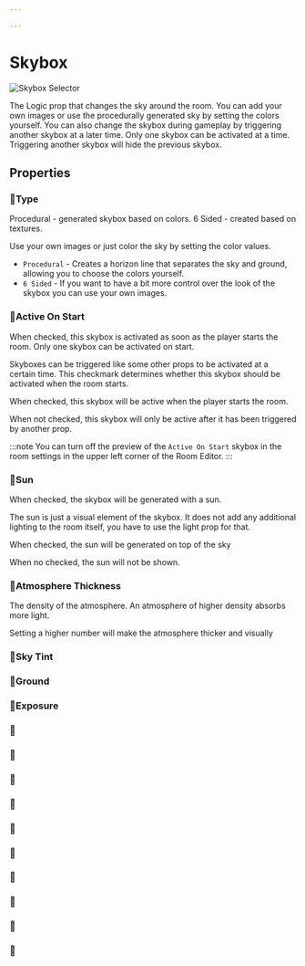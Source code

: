 ```yaml
---

---
```


# Skybox

![Skybox Selector](./img/Skybox-Selector.png)

The Logic prop that changes the sky around the room. You can add your own images or use the procedurally generated sky by setting the colors yourself. You can also change the skybox during gameplay by triggering another skybox at a later time. Only one skybox can be activated at a time. Triggering another skybox will hide the previous skybox.

## Properties

### :small_orange_diamond:Type

<div className="highlight-div">
Procedural - generated skybox based on colors. 6 Sided - created based on textures.
</div>

Use your own images or just color the sky by setting the color values.

- `Procedural` - Creates a horizon line that separates the sky and ground, allowing you to choose the colors yourself.
- `6 Sided` - If you want to have a bit more control over the look of the skybox you can use your own images.

### :small_orange_diamond:Active On Start

<div className="highlight-div">
When checked, this skybox is activated as soon as the player starts the room. Only one skybox can be activated on start.
</div>

Skyboxes can be triggered like some other props to be activated at a certain time. This checkmark determines whether this skybox should be activated when the room starts. 

When checked, this skybox will be active when the player starts the room.

When not checked, this skybox will only be active after it has been triggered by another prop.

:::note
You can turn off the preview of the `Active On Start` skybox in the room settings in the upper left corner of the Room Editor.
:::

### :small_orange_diamond:Sun

<div className="highlight-div">
When checked, the skybox will be generated with a sun.
</div>

The sun is just a visual element of the skybox. It does not add any additional lighting to the room itself, you have to use the light prop for that.

When checked, the sun will be generated on top of the sky

When no checked, the sun will not be shown.

### :small_orange_diamond:Atmosphere Thickness

<div className="highlight-div">
The density of the atmosphere. An atmosphere of higher density absorbs more light.
</div>

Setting a higher number will make the atmosphere thicker and visually 

### :small_orange_diamond:Sky Tint

<div className="highlight-div">
</div>

### :small_orange_diamond:Ground

<div className="highlight-div">
</div>

### :small_orange_diamond:Exposure

<div className="highlight-div">
</div>

### :small_orange_diamond:

<div className="highlight-div">
</div>

### :small_orange_diamond:

<div className="highlight-div">
</div>

### :small_orange_diamond:

<div className="highlight-div">
</div>

### :small_orange_diamond:

<div className="highlight-div">
</div>

### :small_orange_diamond:

<div className="highlight-div">
</div>

### :small_orange_diamond:

<div className="highlight-div">
</div>

### :small_orange_diamond:

<div className="highlight-div">
</div>

### :small_orange_diamond:

<div className="highlight-div">
</div>

### :small_orange_diamond:

<div className="highlight-div">
</div>

### :small_orange_diamond:

<div className="highlight-div">
</div>


